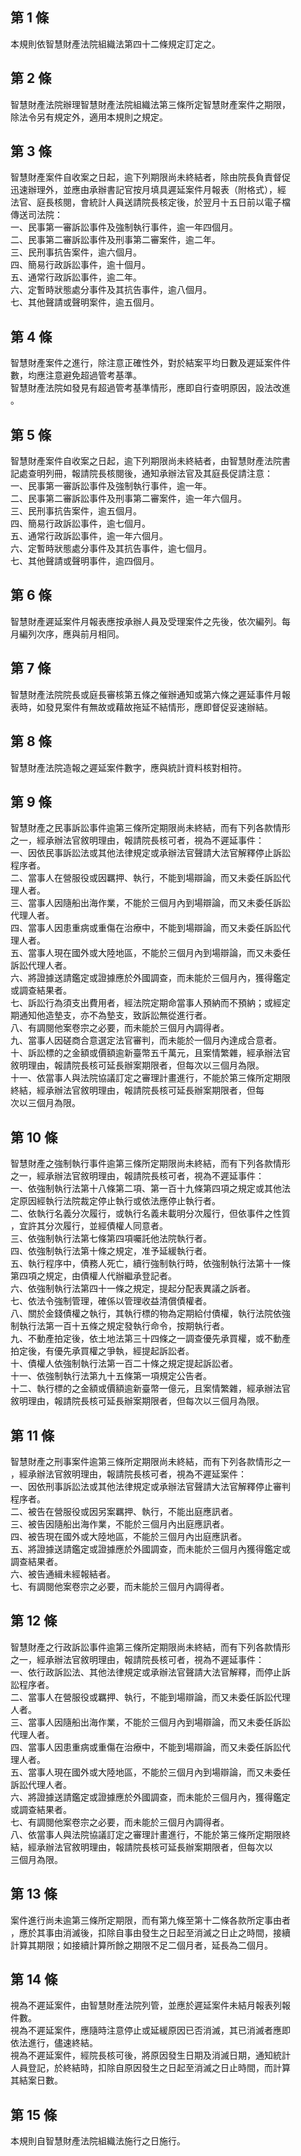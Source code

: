 第 1 條
-------
本規則依智慧財產法院組織法第四十二條規定訂定之。

第 2 條
-------
智慧財產法院辦理智慧財產法院組織法第三條所定智慧財產案件之期限，  
除法令另有規定外，適用本規則之規定。

第 3 條
-------
智慧財產案件自收案之日起，逾下列期限尚未終結者，除由院長負責督促  
迅速辦理外，並應由承辦書記官按月填具遲延案件月報表（附格式），經  
法官、庭長核閱，會統計人員送請院長核定後，於翌月十五日前以電子檔  
傳送司法院：  
一、民事第一審訴訟事件及強制執行事件，逾一年四個月。  
二、民事第二審訴訟事件及刑事第二審案件，逾二年。  
三、民刑事抗告案件，逾六個月。  
四、簡易行政訴訟事件，逾十個月。  
五、通常行政訴訟事件，逾二年。  
六、定暫時狀態處分事件及其抗告事件，逾八個月。  
七、其他聲請或聲明案件，逾五個月。

第 4 條
-------
智慧財產案件之進行，除注意正確性外，對於結案平均日數及遲延案件件  
數，均應注意避免超過管考基準。  
智慧財產法院如發見有超過管考基準情形，應即自行查明原因，設法改進  
。

第 5 條
-------
智慧財產案件自收案之日起，逾下列期限尚未終結者，由智慧財產法院書  
記處查明列冊，報請院長核閱後，通知承辦法官及其庭長促請注意：  
一、民事第一審訴訟事件及強制執行事件，逾一年。  
二、民事第二審訴訟事件及刑事第二審案件，逾一年六個月。  
三、民刑事抗告案件，逾五個月。  
四、簡易行政訴訟事件，逾七個月。  
五、通常行政訴訟事件，逾一年六個月。  
六、定暫時狀態處分事件及其抗告事件，逾七個月。  
七、其他聲請或聲明事件，逾四個月。

第 6 條
-------
智慧財產遲延案件月報表應按承辦人員及受理案件之先後，依次編列。每  
月編列次序，應與前月相同。

第 7 條
-------
智慧財產法院院長或庭長審核第五條之催辦通知或第六條之遲延事件月報  
表時，如發見案件有無故或藉故拖延不結情形，應即督促妥速辦結。

第 8 條
-------
智慧財產法院造報之遲延案件數字，應與統計資料核對相符。

第 9 條
-------
智慧財產之民事訴訟事件逾第三條所定期限尚未終結，而有下列各款情形  
之一，經承辦法官敘明理由，報請院長核可者，視為不遲延事件：  
一、因依民事訴訟法或其他法律規定或承辦法官聲請大法官解釋停止訴訟  
    程序者。  
二、當事人在營服役或因羈押、執行，不能到場辯論，而又未委任訴訟代  
    理人者。  
三、當事人因隨船出海作業，不能於三個月內到場辯論，而又未委任訴訟  
    代理人者。  
四、當事人因患重病或重傷在治療中，不能到場辯論，而又未委任訴訟代  
    理人者。  
五、當事人現在國外或大陸地區，不能於三個月內到場辯論，而又未委任  
    訴訟代理人者。  
六、將證據送請鑑定或證據應於外國調查，而未能於三個月內，獲得鑑定  
    或調查結果者。  
七、訴訟行為須支出費用者，經法院定期命當事人預納而不預納；或經定  
    期通知他造墊支，亦不為墊支，致訴訟無從進行者。  
八、有調閱他案卷宗之必要，而未能於三個月內調得者。  
九、當事人因磋商合意選定法官審判，而未能於一個月內達成合意者。  
十、訴訟標的之金額或價額逾新臺幣五千萬元，且案情繁雜，經承辦法官  
    敘明理由，報請院長核可延長辦案期限者，但每次以三個月為限。  
十一、依當事人與法院協議訂定之審理計畫進行，不能於第三條所定期限  
      終結，經承辦法官敘明理由，報請院長核可延長辦案期限者，但每  
      次以三個月為限。

第 10 條
--------
智慧財產之強制執行事件逾第三條所定期限尚未終結，而有下列各款情形  
之一，經承辦法官敘明理由，報請院長核可者，視為不遲延事件：  
一、依強制執行法第十八條第二項、第一百十九條第四項之規定或其他法  
    定原因經執行法院裁定停止執行或依法應停止執行者。  
二、依執行名義分次履行，或執行名義未載明分次履行，但依事件之性質  
    ，宜許其分次履行，並經債權人同意者。  
三、依強制執行法第七條第四項囑託他法院執行者。  
四、依強制執行法第十條之規定，准予延緩執行者。  
五、執行程序中，債務人死亡，續行強制執行時，依強制執行法第十一條  
    第四項之規定，由債權人代辦繼承登記者。  
六、依強制執行法第四十一條之規定，提起分配表異議之訴者。  
七、依法令強制管理，確係以管理收益清償債權者。  
八、關於金錢債權之執行，其執行標的物為定期給付債權，執行法院依強  
    制執行法第一百十五條之規定發執行命令，按期執行者。  
九、不動產拍定後，依土地法第三十四條之一調查優先承買權，或不動產  
    拍定後，有優先承買權之爭執，經提起訴訟者。  
十、債權人依強制執行法第一百二十條之規定提起訴訟者。  
十一、依強制執行法第九十五條第一項規定公告者。  
十二、執行標的之金額或價額逾新臺幣一億元，且案情繁雜，經承辦法官  
      敘明理由，報請院長核可延長辦案期限者，但每次以三個月為限。

第 11 條
--------
智慧財產之刑事案件逾第三條所定期限尚未終結，而有下列各款情形之一  
，經承辦法官敘明理由，報請院長核可者，視為不遲延案件：  
一、因依刑事訴訟法或其他法律規定或承辦法官聲請大法官解釋停止審判  
    程序者。  
二、被告在營服役或因另案羈押、執行，不能出庭應訊者。  
三、被告因隨船出海作業，不能於三個月內出庭應訊者。  
四、被告現在國外或大陸地區，不能於三個月內出庭應訊者。  
五、將證據送請鑑定或證據應於外國調查，而未能於三個月內獲得鑑定或  
    調查結果者。  
六、被告通緝未經報結者。  
七、有調閱他案卷宗之必要，而未能於三個月內調得者。

第 12 條
--------
智慧財產之行政訴訟事件逾第三條所定期限尚未終結，而有下列各款情形  
之一，經承辦法官敘明理由，報請院長核可者，視為不遲延事件：  
一、依行政訴訟法、其他法律規定或承辦法官聲請大法官解釋，而停止訴  
    訟程序者。  
二、當事人在營服役或羈押、執行，不能到場辯論，而又未委任訴訟代理  
    人者。  
三、當事人因隨船出海作業，不能於三個月內到場辯論，而又未委任訴訟  
    代理人者。  
四、當事人因患重病或重傷在治療中，不能到場辯論，而又未委任訴訟代  
    理人者。  
五、當事人現在國外或大陸地區，不能於三個月內到場辯論，而又未委任  
    訴訟代理人者。  
六、將證據送請鑑定或證據應於外國調查，而未能於三個月內，獲得鑑定  
    或調查結果者。  
七、有調閱他案卷宗之必要，而未能於三個月內調得者。  
八、依當事人與法院協議訂定之審理計畫進行，不能於第三條所定期限終  
    結，經承辦法官敘明理由，報請院長核可延長辦案期限者，但每次以  
    三個月為限。

第 13 條
--------
案件進行尚未逾第三條所定期限，而有第九條至第十二條各款所定事由者  
，應於其事由消滅後，扣除自事由發生之日起至消滅之日止之時間，接續  
計算其期限；如接續計算所餘之期限不足二個月者，延長為二個月。

第 14 條
--------
視為不遲延案件，由智慧財產法院列管，並應於遲延案件未結月報表列報  
件數。  
視為不遲延案件，應隨時注意停止或延緩原因已否消滅，其已消滅者應即  
依法進行，儘速終結。  
視為不遲延案件，經院長核可後，將原因發生日期及消滅日期，通知統計  
人員登記，於終結時，扣除自原因發生之日起至消滅之日止時間，而計算  
其結案日數。

第 15 條
--------
本規則自智慧財產法院組織法施行之日施行。

